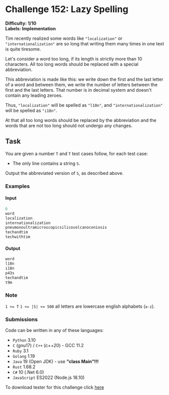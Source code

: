 # Challenge 152: Lazy Spelling

**Difficulty: 1/10  
Labels: Implementation**

Tim recently realized some words like `"localization"` or `"internationalization"` are so long that writing them many times in one text is quite tiresome.

Let's consider a word too long, if its length is strictly more than 10 characters. All too long words should be replaced with a special abbreviation.

This abbreviation is made like this: we write down the first and the last letter of a word and between them, we write the number of letters between the first and the last letters. That number is in decimal system and doesn't contain any leading zeroes.

Thus, `"localization"` will be spelled as `"l10n"`, and `"internationalization"` will be spelled as `"i18n"`.

At that all too long words should be replaced by the abbreviation and the words that are not too long should not undergo any changes.

## Task

You are given a number `T` and `T` test cases follow, for each test case:

- The only line contains a string `S`.

Output the abbreviated version of `S`, as described above.

### Examples

#### Input

```rust
6
word
localization
internationalization
pneumonoultramicroscopicsilicovolcanoconiosis
techandtim
techwithtim
```

#### Output

```rust
‌word
l10n
i18n
p43s
techandtim
t9m
```

### Note

`1 <= T`
`1 <= |S| <= 500`
all letters are lowercase english alphabets (`a-z`).

### Submissions

Code can be written in any of these languages:

- `Python` 3.10
- `C` (gnu17) / `C++` (c++20) - GCC 11.2
- `Ruby` 3.1
- `Golang` 1.19
- `Java` 19 (Open JDK) - use **"class Main"!!!**
- `Rust` 1.68.2
- `C#` 10 (.Net 6.0)
- `JavaScript` ES2022 (Node.js 18.10)

To download tester for this challenge click [here](https://downgit.github.io/#/home?url=https://github.com/Pomroka/PreviousChallenges/tree/main/Challenge_152)
